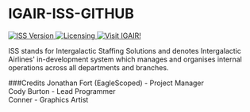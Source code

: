 # IGAIR-ISS-GITHUB
<a href="#">
  <img src="https://img.shields.io/badge/Version-0.0.49%20Alpha-blue.svg?style=flat-square" alt="ISS Version">
</a>
<a href="https://github.com/CodyBurton/igair-iss/blob/master/LICENSE">
  <img src="https://img.shields.io/badge/License-GPLv3-gold.svg?style=flat-square" alt="Licensing">
</a>
<a href="http://igair.ddns.net/iss/">
  <img src="https://img.shields.io/badge/Live%20Build-0.0.49%20Alpha-yellow.svg?style=flat-square" alt="Visit IGAIR!">
</a>

ISS stands for Intergalactic Staffing Solutions and denotes Intergalactic Airlines' in-development system which manages and organises internal operations across all departments and branches.

###Credits
Jonathan Fort (EagleScoped) - Project Manager<br>
Cody Burton - Lead Programmer<br>
Conner - Graphics Artist
